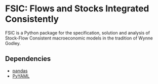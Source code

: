 # FSIC: Flows and Stocks Integrated Consistently

FSIC is a Python package for the specification, solution and analysis of
Stock-Flow Consistent macroeconomic models in the tradition of Wynne Godley.

## Dependencies

* [pandas](http://pandas.pydata.org/)
* [PyYAML](http://pyyaml.org/wiki/PyYAML)
